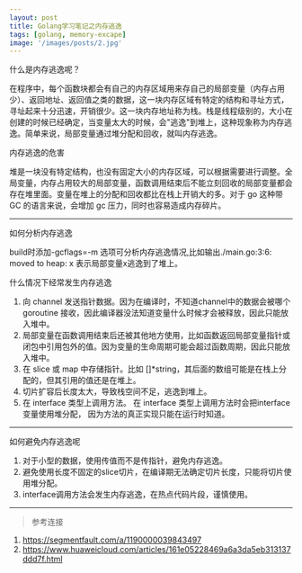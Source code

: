 ```yaml
---
layout: post
title: Golang学习笔记之内存逃逸
tags: [golang, memory-excape]
image: '/images/posts/2.jpg'
---
```


什么是内存逃逸呢？

在程序中，每个函数块都会有自己的内存区域用来存自己的局部变量（内存占用少）、返回地址、返回值之类的数据，这一块内存区域有特定的结构和寻址方式，寻址起来十分迅速，开销很少。这一块内存地址称为栈。栈是线程级别的，大小在创建的时候已经确定，当变量太大的时候，会"逃逸"到堆上，这种现象称为内存逃逸。简单来说，局部变量通过堆分配和回收，就叫内存逃逸。


内存逃逸的危害

堆是一块没有特定结构，也没有固定大小的内存区域，可以根据需要进行调整。全局变量，内存占用较大的局部变量，函数调用结束后不能立刻回收的局部变量都会存在堆里面。变量在堆上的分配和回收都比在栈上开销大的多。对于 go 这种带 GC 的语言来说，会增加 gc 压力，同时也容易造成内存碎片。

---

如何分析内存逃逸

build时添加-gcflags=-m 选项可分析内存逃逸情况,比如输出./main.go:3:6: moved to heap: x 表示局部变量x逃逸到了堆上。

什么情况下经常发生内存逃逸

1. 向 channel 发送指针数据。因为在编译时，不知道channel中的数据会被哪个 goroutine 接收，因此编译器没法知道变量什么时候才会被释放，因此只能放入堆中。
2. 局部变量在函数调用结束后还被其他地方使用，比如函数返回局部变量指针或闭包中引用包外的值。因为变量的生命周期可能会超过函数周期，因此只能放入堆中。
3. 在 slice 或 map 中存储指针。比如 []*string，其后面的数组可能是在栈上分配的，但其引用的值还是在堆上。
4. 切片扩容后长度太大，导致栈空间不足，逃逸到堆上。
5. 在 interface 类型上调用方法。 在 interface 类型上调用方法时会把interface变量使用堆分配， 因为方法的真正实现只能在运行时知道。

---

如何避免内存逃逸呢

1. 对于小型的数据，使用传值而不是传指针，避免内存逃逸。
2. 避免使用长度不固定的slice切片，在编译期无法确定切片长度，只能将切片使用堆分配。
3. interface调用方法会发生内存逃逸，在热点代码片段，谨慎使用。

---

> 参考连接

1. https://segmentfault.com/a/1190000039843497
2. https://www.huaweicloud.com/articles/161e05228469a6a3da5eb313137ddd7f.html